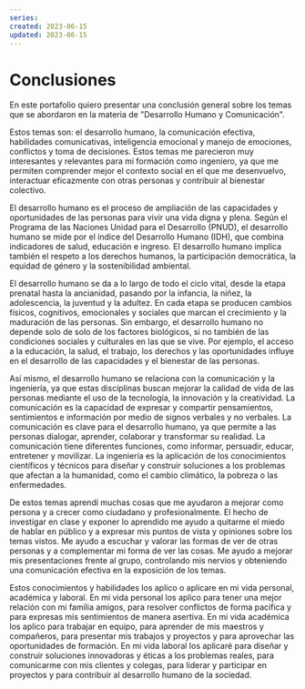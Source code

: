 ```yaml
---
series:
created: 2023-06-15
updated: 2023-06-15
---
```


# Conclusiones

En este portafolio quiero presentar una conclusión general sobre los temas que se abordaron en la materia de "Desarrollo Humano y Comunicación".

Estos temas son: el desarrollo humano, la comunicación efectiva, habilidades comunicativas, inteligencia emocional y manejo de emociones, conflictos y toma de decisiones. Estos temas me parecieron muy interesantes y relevantes para mi formación como ingeniero, ya que me permiten comprender mejor el contexto social en el que me desenvuelvo, interactuar eficazmente con otras personas y contribuir al bienestar colectivo.


El desarrollo humano es el proceso de ampliación de las capacidades y oportunidades de las personas para vivir una vida digna y plena. Según el Programa de las Naciones Unidad para el Desarrollo (PNUD), el desarrollo humano se mide por el índice del Desarrollo Humano (IDH), que combina indicadores de salud, educación e ingreso. El desarrollo humano implica también el respeto a los derechos humanos, la participación democrática, la equidad de género y la sostenibilidad ambiental.

El desarrollo humano se da a lo largo de todo el ciclo vital, desde la etapa prenatal hasta la ancianidad, pasando por la infancia, la niñez, la adolescencia, la juventud y la adultez. En cada etapa se producen cambios físicos, cognitivos, emocionales y sociales que marcan el crecimiento y la maduración de las personas. Sin embargo, el desarrollo humano no depende solo de solo de los factores biológicos, si no también de las condiciones sociales y culturales en las que se vive. Por ejemplo, el acceso a la educación, la salud, el trabajo, los derechos y las oportunidades influye en el desarrollo de las capacidades y el bienestar de las personas.

Así mismo, el desarrollo humano se relaciona con la comunicación y la ingeniería, ya que estas disciplinas buscan mejorar la calidad de vida de las personas mediante el uso de la tecnología, la innovación y la creatividad. La comunicación es la capacidad de expresar y compartir pensamientos, sentimientos e información por medio de signos verbales y no verbales. La comunicación es clave para el desarrollo humano, ya que permite a las personas dialogar, aprender, colaborar y transformar su realidad. La comunicación tiene diferentes funciones, como informar, persuadir, educar, entretener y movilizar. La ingeniería es la aplicación de los conocimientos científicos y técnicos para diseñar y construir soluciones a los problemas que afectan a la humanidad, como el cambio climático, la pobreza o las enfermedades.


De estos temas aprendí muchas cosas que me ayudaron a mejorar como persona y a crecer como ciudadano y profesionalmente. El hecho de investigar en clase y exponer lo aprendido me ayudo a quitarme el miedo de hablar en público y a expresar mis puntos de vista y opiniones sobre los temas vistos. Me ayudo a escuchar y valorar las formas de ver de otras personas y a complementar mi forma de ver las cosas. Me ayudo a mejorar mis presentaciones frente al grupo, controlando mis nervios y obteniendo una comunicación efectiva en la exposición de los temas.

Estos conocimientos y habilidades los aplico o aplicare en mi vida personal, académica y laboral. En mi vida personal los aplico para tener una mejor relación con mi familia  amigos, para resolver conflictos de forma pacífica y para expresas mis sentimientos de manera asertiva. En mi vida académica los aplico para trabajar en equipo, para aprender de mis maestros y compañeros, para presentar mis trabajos y proyectos y para aprovechar las oportunidades de formación. En mi vida laboral los aplicaré para diseñar y construir soluciones innovadoras y éticas a los problemas reales, para comunicarme con mis clientes y colegas, para liderar y participar en proyectos y para contribuir al desarrollo humano de la sociedad.

<!--
> De estos temas aprendí muchas cosas que me ayudaron a mejorar como persona. Aprendí que el desarrollo humano es un proceso que busca mejorar la calidad de vida de las personas y tiene una gran importancia desde el momento que nacemos hasta que morimos. Aprendí que mi forma de pensar va cambiando a medida que crezco y me adapto a mi entorno. Aprendí que puedo obtener conocimientos más abstractos y complejos gracias a mi capacidad cognitiva. Aprendí que desde que nací estoy aprendiendo a comunicarme con otros mediante el habla y la gesticulación. Aprendí que estas características me definen como una persona líder, capaz de dar a conocer mis emociones de manera que no afecte a los demás.

> Además, estos temas me ayudaron a crecer como profesional y ciudadano. Me ayudaron a quitarme el miedo de hablar en público y a expresar mis puntos de vista y opiniones sobre los temas vistos. Me ayudaron a escuchar y valorar las formas de ver de otras personas y a complementar mi forma de ver las cosas. Me ayudaron a mejorar mis presentaciones frente al grupo, controlando mis nervios y obteniendo una comunicación efectiva para que todos me entiendan y no haya pérdida de información o que mi forma de hablar reste importancia a los temas que expuse.

> Estos conocimientos y habilidades los aplico o aplicaré en mi vida personal, académica y laboral. En mi vida personal los aplico para tener una mejor relación con mi familia y mis amigos, para resolver conflictos de forma pacífica y para expresar mis sentimientos de forma asertiva. En mi vida académica los aplico para trabajar en equipo, para aprender de mis maestros y compañeros, para presentar mis trabajos y proyectos y para aprovechar las oportunidades de formación. En mi vida laboral los aplicaré para diseñar y construir soluciones innovadoras y éticas a los problemas reales, para comunicarme con mis clientes y colegas, para liderar y participar en proyectos y para contribuir al desarrollo humano de la sociedad.
-->

<!-- 

En este portafolio quiero presentar una conclusión general sobre los temas que abordamos en la materia de "desarrollo humano y comunicación". Estos temas son: el desarrollo humano, la comunicación afectiva, las habilidades comunicativas y la inteligencia emocional y manejo de emociones. Estos temas me parecen muy interesantes y relevantes para mi formación como ingeniero, ya que me permiten comprender mejor el contexto social en el que me desenvuelvo, interactuar eficazmente con otras personas y contribuir al bienestar colectivo.

El desarrollo humano es el proceso de ampliación de las capacidades y oportunidades de las personas para vivir una vida digna y plena. Según el Programa de las Naciones Unidas para el Desarrollo (PNUD), el desarrollo humano se mide por el Índice de Desarrollo Humano (IDH), que combina indicadores de salud, educación e ingreso. El desarrollo humano implica también el respeto a los derechos humanos, la participación democrática, la equidad de género y la sostenibilidad ambiental.

El desarrollo humano se da a lo largo de todo el ciclo vital, desde la etapa prenatal hasta la ancianidad, pasando por la infancia, la niñez, la adolescencia, la juventud y la adultez. En cada etapa se producen cambios físicos, cognitivos, emocionales y sociales que marcan el crecimiento y la maduración de las personas. Sin embargo, el desarrollo humano no depende solo de los factores biológicos, sino también de las condiciones sociales y culturales en las que se vive. Por ejemplo, el acceso a la educación, la salud, el trabajo, los derechos y las oportunidades influye en el desarrollo de las capacidades y el bienestar de las personas.

Así mismo, el desarrollo humano se relaciona con la comunicación y la ingeniería, ya que estas disciplinas buscan mejorar la calidad de vida de las personas mediante el uso de la tecnología, la innovación y la creatividad. La comunicación es la capacidad de expresar y compartir pensamientos, sentimientos e información por medio de signos verbales y no verbales. La comunicación es clave para el desarrollo humano, ya que permite a las personas dialogar, aprender, colaborar y transformar su realidad. La comunicación tiene diferentes funciones, como informar, persuadir, educar, entretener y movilizar. La ingeniería es la aplicación de los conocimientos científicos y técnicos para diseñar y construir soluciones a los problemas que afectan a la humanidad, como el cambio climático, la pobreza o las enfermedades.
 -->
